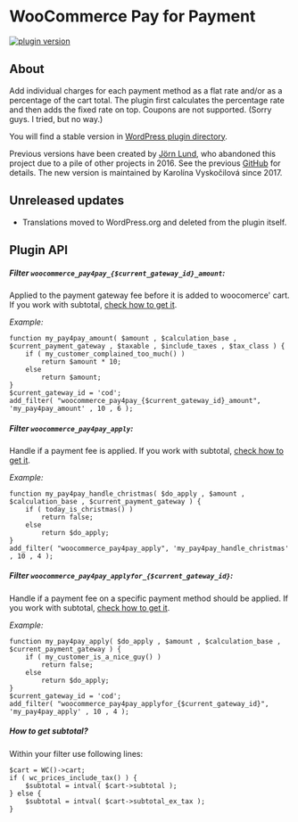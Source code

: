 WooCommerce Pay for Payment
===========================

[![plugin version](https://img.shields.io/wordpress/plugin/v/woocommerce-pay-for-payment.svg)](https://wordpress.org/plugins/woocommerce-pay-for-payment)

About
-----
Add individual charges for each payment method as a flat rate and/or as a percentage of the cart total.
The plugin first calculates the percentage rate and then adds the fixed rate on top.
Coupons are not supported. (Sorry guys. I tried, but no way.)

You will find a stable version in [WordPress plugin directory](http://wordpress.org/plugins/woocommerce-pay-for-payment/).

Previous versions have been created by [Jörn Lund](https://github.com/mcguffin), who abandoned this project due to a pile of other projects in 2016. See the previous [GitHub](https://github.com/vyskoczilova/woocommerce-payforpayment-old) for details. The new version is maintained by Karolína Vyskočilová since 2017.

Unreleased updates
------------------
- Translations moved to WordPress.org and deleted from the plugin itself.

Plugin API
----------

##### Filter `woocommerce_pay4pay_{$current_gateway_id}_amount`: #####
Applied to the payment gateway fee before it is added to woocomerce' cart. If you work with subtotal, [check how to get it](https://github.com/vyskoczilova/woocommerce-payforpayment#how-to-get-subtotal).

*Example:*

	function my_pay4pay_amount( $amount , $calculation_base , $current_payment_gateway , $taxable , $include_taxes , $tax_class ) {
		if ( my_customer_complained_too_much() )
			return $amount * 10;
		else
			return $amount;
	}
	$current_gateway_id = 'cod';
	add_filter( "woocommerce_pay4pay_{$current_gateway_id}_amount", 'my_pay4pay_amount' , 10 , 6 );


##### Filter `woocommerce_pay4pay_apply`: #####
Handle if a payment fee is applied. If you work with subtotal, [check how to get it](https://github.com/vyskoczilova/woocommerce-payforpayment#how-to-get-subtotal).

*Example:*

	function my_pay4pay_handle_christmas( $do_apply , $amount , $calculation_base , $current_payment_gateway ) {
		if ( today_is_christmas() )
			return false;
		else
			return $do_apply;
	}
	add_filter( "woocommerce_pay4pay_apply", 'my_pay4pay_handle_christmas' , 10 , 4 );



##### Filter `woocommerce_pay4pay_applyfor_{$current_gateway_id}`: #####
Handle if a payment fee on a specific payment method should be applied. If you work with subtotal, [check how to get it](https://github.com/vyskoczilova/woocommerce-payforpayment#how-to-get-subtotal).

*Example:*

	function my_pay4pay_apply( $do_apply , $amount , $calculation_base , $current_payment_gateway ) {
		if ( my_customer_is_a_nice_guy() )
			return false;
		else
			return $do_apply;
	}
	$current_gateway_id = 'cod';
	add_filter( "woocommerce_pay4pay_applyfor_{$current_gateway_id}", 'my_pay4pay_apply' , 10 , 4 );


##### How to get subtotal? #####
Within your filter use following lines:

	$cart = WC()->cart;	
	if ( wc_prices_include_tax() ) {
		$subtotal = intval( $cart->subtotal );
	} else {
		$subtotal = intval( $cart->subtotal_ex_tax );
	}